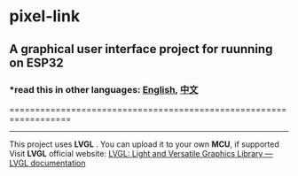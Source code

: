 ﻿# pixel-link
## A graphical user interface project for ruunning on ESP32
### *read this in other languages: [English](README.md), [中文](README-zh.md)



==================================================================
***
This project uses **LVGL** . You can upload it to your own **MCU**, if supported
Visit **LVGL** official website: [LVGL: Light and Versatile Graphics Library — LVGL documentation](https://docs.lvgl.io/master/)







